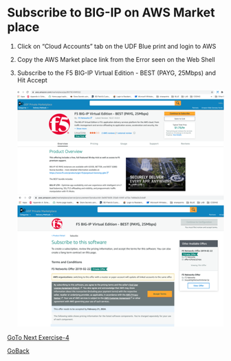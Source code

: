 # Subscribe to BIG-IP on AWS Market place


1. Click on “Cloud Accounts” tab on the UDF Blue print and login to AWS

2. Copy the AWS Market place link from the Error seen on the Web Shell

3. Subscribe to the F5 BIG-IP Virtual Edition - BEST (PAYG, 25Mbps) and  Hit Accept


   ![alt text](../../../images/pay1.png)
   ![alt text](../../../images/pay2.png)


[GoTo Next Exercise-4](4-ex)

[GoBack](../README.md)
